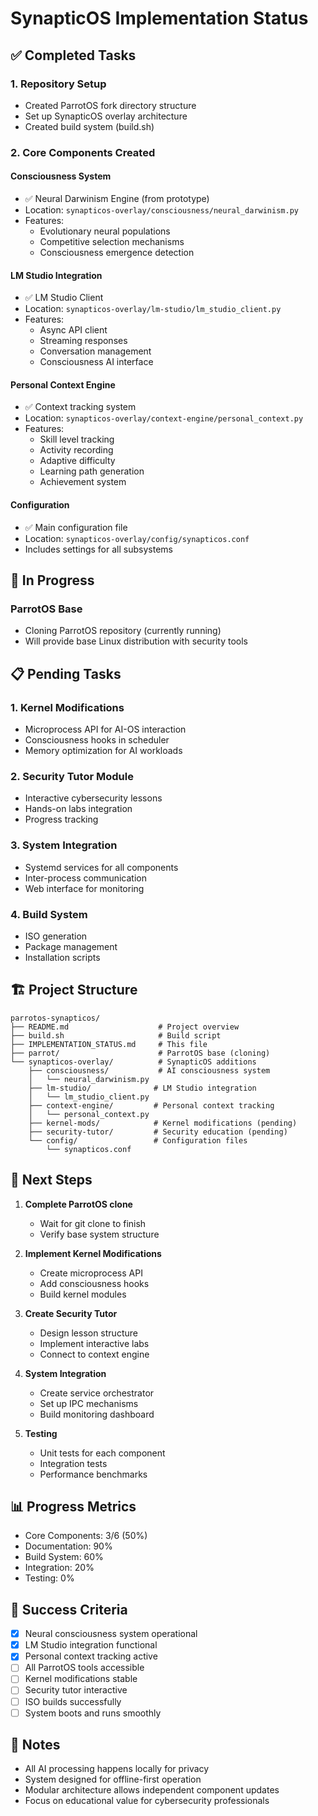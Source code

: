 # SynapticOS Implementation Status

## ✅ Completed Tasks

### 1. Repository Setup
- Created ParrotOS fork directory structure
- Set up SynapticOS overlay architecture
- Created build system (build.sh)

### 2. Core Components Created

#### Consciousness System
- ✅ Neural Darwinism Engine (from prototype)
- Location: `synapticos-overlay/consciousness/neural_darwinism.py`
- Features:
  - Evolutionary neural populations
  - Competitive selection mechanisms
  - Consciousness emergence detection

#### LM Studio Integration
- ✅ LM Studio Client
- Location: `synapticos-overlay/lm-studio/lm_studio_client.py`
- Features:
  - Async API client
  - Streaming responses
  - Conversation management
  - Consciousness AI interface

#### Personal Context Engine
- ✅ Context tracking system
- Location: `synapticos-overlay/context-engine/personal_context.py`
- Features:
  - Skill level tracking
  - Activity recording
  - Adaptive difficulty
  - Learning path generation
  - Achievement system

#### Configuration
- ✅ Main configuration file
- Location: `synapticos-overlay/config/synapticos.conf`
- Includes settings for all subsystems

## 🚧 In Progress

### ParrotOS Base
- Cloning ParrotOS repository (currently running)
- Will provide base Linux distribution with security tools

## 📋 Pending Tasks

### 1. Kernel Modifications
- Microprocess API for AI-OS interaction
- Consciousness hooks in scheduler
- Memory optimization for AI workloads

### 2. Security Tutor Module
- Interactive cybersecurity lessons
- Hands-on labs integration
- Progress tracking

### 3. System Integration
- Systemd services for all components
- Inter-process communication
- Web interface for monitoring

### 4. Build System
- ISO generation
- Package management
- Installation scripts

## 🏗️ Project Structure

```
parrotos-synapticos/
├── README.md                    # Project overview
├── build.sh                     # Build script
├── IMPLEMENTATION_STATUS.md     # This file
├── parrot/                      # ParrotOS base (cloning)
└── synapticos-overlay/          # SynapticOS additions
    ├── consciousness/           # AI consciousness system
    │   └── neural_darwinism.py
    ├── lm-studio/              # LM Studio integration
    │   └── lm_studio_client.py
    ├── context-engine/         # Personal context tracking
    │   └── personal_context.py
    ├── kernel-mods/            # Kernel modifications (pending)
    ├── security-tutor/         # Security education (pending)
    └── config/                 # Configuration files
        └── synapticos.conf
```

## 🔧 Next Steps

1. **Complete ParrotOS clone**
   - Wait for git clone to finish
   - Verify base system structure

2. **Implement Kernel Modifications**
   - Create microprocess API
   - Add consciousness hooks
   - Build kernel modules

3. **Create Security Tutor**
   - Design lesson structure
   - Implement interactive labs
   - Connect to context engine

4. **System Integration**
   - Create service orchestrator
   - Set up IPC mechanisms
   - Build monitoring dashboard

5. **Testing**
   - Unit tests for each component
   - Integration tests
   - Performance benchmarks

## 📊 Progress Metrics

- Core Components: 3/6 (50%)
- Documentation: 90%
- Build System: 60%
- Integration: 20%
- Testing: 0%

## 🎯 Success Criteria

- [x] Neural consciousness system operational
- [x] LM Studio integration functional
- [x] Personal context tracking active
- [ ] All ParrotOS tools accessible
- [ ] Kernel modifications stable
- [ ] Security tutor interactive
- [ ] ISO builds successfully
- [ ] System boots and runs smoothly

## 📝 Notes

- All AI processing happens locally for privacy
- System designed for offline-first operation
- Modular architecture allows independent component updates
- Focus on educational value for cybersecurity professionals